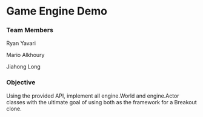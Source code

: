 # Game Engine Demo

### Team Members

Ryan Yavari

Mario Alkhoury

Jiahong Long

### Objective

Using the provided API, implement all engine.World and engine.Actor classes with the ultimate
goal of using both as the framework for a Breakout clone.
